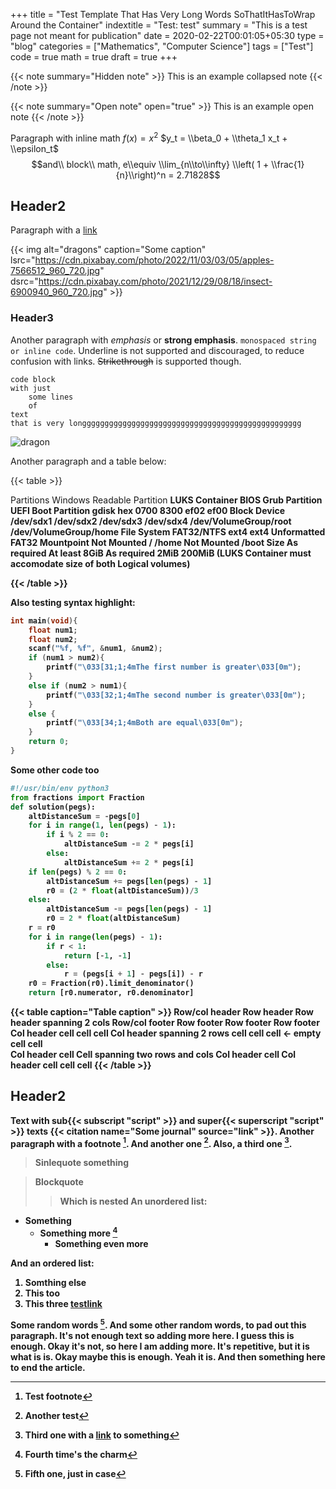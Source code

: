 +++
title = "Test Template That Has Very Long Words SoThatItHasToWrap Around the Container"
indextitle = "Test: test"
summary = "This is a test page not meant for publication"
date = 2020-02-22T00:01:05+05:30
type = "blog"
categories = ["Mathematics", "Computer Science"]
tags = ["Test"]
code = true
math = true
draft = true
+++

{{< note summary="Hidden note" >}}
This is an example collapsed note
{{< /note >}}

{{< note summary="Open note" open="true" >}}
This is an example open note
{{< /note >}}

Paragraph with inline math $f(x) = x^{2}$ $y_t = \\beta_0 + \\theta_1 x_t + \\epsilon_t$
$$and\\ block\\ math, e\\equiv \\lim_{n\\to\\infty} \\left( 1 + \\frac{1}{n}\\right)^n = 2.71828$$

## Header2
Paragraph with a [link](linkaddress)

{{< img alt="dragons" caption="Some caption" lsrc="https://cdn.pixabay.com/photo/2022/11/03/03/05/apples-7566512_960_720.jpg" dsrc="https://cdn.pixabay.com/photo/2021/12/29/08/18/insect-6900940_960_720.jpg" >}}

### Header3
Another paragraph with *emphasis* or **strong emphasis**. ```monospaced string or inline code```. Underline is not supported and discouraged, to reduce confusion with links. ~~Strikethrough~~ is supported though.

```
code block
with just
    some lines
    of
text
that is very longgggggggggggggggggggggggggggggggggggggggggggggggg
```

![dragon](/media/test.webp)

Another paragraph and a table below:

{{< table >}}
  <tr>
    <th>Partitions</th>
    <th>Windows Readable Partition</th>
    <th colspan="2"><b>LUKS Container</th>
    <th>BIOS Grub Partition</th>
    <th>UEFI Boot Partition</th>
  </tr>
  <tr>
    <th>gdisk hex</th>
    <td>0700</td>
    <td colspan="2">8300</td>
    <td>ef02</td>
    <td>ef00</td>
  </tr>
    <tr>
    <th rowspan="2">Block Device</td>
    <td>/dev/sdx1</td>
    <td colspan="2">/dev/sdx2</td>
    <td>/dev/sdx3</td>
    <td>/dev/sdx4</td>
  </tr>
    <tr>
    <td></td>
    <td>/dev/VolumeGroup/root</td>
    <td>/dev/VolumeGroup/home</td>
    <td colspan="2"></td>
  </tr>
    <tr>
    <th>File System</th>
    <td>FAT32/NTFS</td>
    <td>ext4</td>
    <td>ext4</td>
    <td>Unformatted</td>
    <td>FAT32</td>
  </tr>
    <tr>
    <th><b>Mountpoint</th>
    <td>Not Mounted</td>
    <td>/</td>
    <td>/home</td>
    <td>Not Mounted</td>
    <td>/boot</td>
  </tr>
  <tr>
    <th rowspan="2">Size</b></th>
    <td rowspan="2">As required</td>
    <td>At least 8GiB</td>
    <td>As required</td>
    <td rowspan="2">2MiB</td>
    <td rowspan="2">200MiB</td>
  </tr>
  <tr>
    <td colspan="2">(LUKS Container must accomodate size of both Logical volumes)</td>
  </tr>

{{< /table >}}

Also testing syntax highlight:

``` c
int main(void){
    float num1;
    float num2;
    scanf("%f, %f", &num1, &num2);
    if (num1 > num2){
        printf("\033[31;1;4mThe first number is greater\033[0m");
    }
    else if (num2 > num1){
        printf("\033[32;1;4mThe second number is greater\033[0m");
    }
    else {
        printf("\033[34;1;4mBoth are equal\033[0m");
    }
    return 0;
}
```

Some other code too

``` python
#!/usr/bin/env python3
from fractions import Fraction
def solution(pegs):
    altDistanceSum = -pegs[0]
    for i in range(1, len(pegs) - 1):
        if i % 2 == 0:
            altDistanceSum -= 2 * pegs[i]
        else:
            altDistanceSum += 2 * pegs[i]
    if len(pegs) % 2 == 0:
        altDistanceSum += pegs[len(pegs) - 1]
        r0 = (2 * float(altDistanceSum))/3
    else:
        altDistanceSum -= pegs[len(pegs) - 1]
        r0 = 2 * float(altDistanceSum)
    r = r0
    for i in range(len(pegs) - 1):
        if r < 1:
            return [-1, -1]
        else:
            r = (pegs[i + 1] - pegs[i]) - r
    r0 = Fraction(r0).limit_denominator()
    return [r0.numerator, r0.denominator]
```

{{< table caption="Table caption" >}}
    <thead>
        <tr>
            <th>Row/col header</th>
            <th>Row header</th>
            <th colspan="2">Row header spanning 2 cols</th>
        </tr>
    </thead>
    <tfoot>
        <tr>
            <th>Row/col footer</th>
            <th>Row footer</th>
            <th>Row footer</th>
            <th>Row footer</th>
        </tr>
        </tfoot>
    <tbody>
        <tr>
            <th>Col header</th>
            <td>cell</td>
            <td>cell</td>
            <td>cell</td>
        </tr>
        <tr>
            <th rowspan="2">Col header spanning 2 rows</th>
            <td>cell</td>
            <td>cell</td>
            <td>cell</td>
        </tr> 
        <tr>
            <td></td>
            <td> &lt;- empty cell</td>
            <td>cell</td>
        </tr>  
        <tr>
            <th>Col header</th>
            <td>cell</td>
            <td rowspan="2" colspan="2">Cell spanning two rows and cols</td>
        </tr>
        <tr>
            <th>Col header</th>
            <td>cell</td>
        </tr>
        <tr>
            <th>Col header</th>
            <td>cell</td>
            <td>cell</td>
            <td>cell</td>
        </tr>
    </tbody>
{{< /table >}}

## Header2

Text with sub{{< subscript "script" >}} and super{{< superscript "script" >}} texts {{< citation name="Some journal" source="link" >}}. Another paragraph with a footnote [^1]. And another one [^2]. Also, a third one [^3].

> Sinlequote
something

> Blockquote
> > Which is nested
An unordered list:

* Something
    * Something more [^4]
        * Something even more

And an ordered list:

1. Somthing else
2. This too
3. This three [testlink](/)

Some random words [^5]. And some other random words, to pad out this paragraph. It's not enough text so adding more here. I guess this is enough. Okay it's not, so here I am adding more. It's repetitive, but it is what is is. Okay maybe this is enough. Yeah it is. And then something here to end the article.

[^1]: Test footnote
[^2]: Another test
[^3]: Third one with a [link](link) to something
[^4]: Fourth time's the charm
[^5]: Fifth one, just in case
